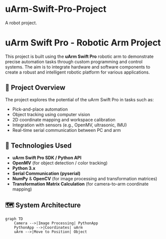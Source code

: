 # uArm-Swift-Pro-Project
A robot project.

# uArm Swift Pro - Robotic Arm Project

This project is built using the **uArm Swift Pro** robotic arm to demonstrate precise automation tasks through custom programming and control systems. The aim is to integrate hardware and software components to create a robust and intelligent robotic platform for various applications.

## 🔧 Project Overview

The project explores the potential of the uArm Swift Pro in tasks such as:

- Pick-and-place automation
- Object tracking using computer vision
- 2D coordinate mapping and workspace calibration
- Integration with sensors (e.g., OpenMV, ultrasonic, IMU)
- Real-time serial communication between PC and arm

## 🧠 Technologies Used

- **uArm Swift Pro SDK / Python API**
- **OpenMV** (for object detection / color tracking)
- **Python 3.x**
- **Serial Communication (pyserial)**
- **NumPy** & **OpenCV** (for image processing and transformation matrices)
- **Transformation Matrix Calculation** (for camera-to-arm coordinate mapping)


## 🗺️ System Architecture

```mermaid
graph TD
    Camera -->|Image Processing| PythonApp
    PythonApp -->|Coordinates| uArm
    uArm -->|Move to Position| Object
